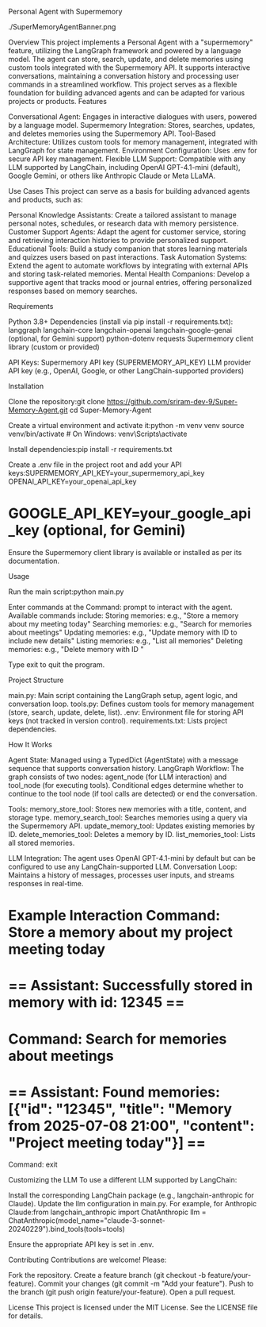 Personal Agent with Supermemory

./SuperMemoryAgentBanner.png

Overview
This project implements a Personal Agent with a "supermemory" feature, utilizing the LangGraph framework and powered by a language model. The agent can store, search, update, and delete memories using custom tools integrated with the Supermemory API. It supports interactive conversations, maintaining a conversation history and processing user commands in a streamlined workflow. This project serves as a flexible foundation for building advanced agents and can be adapted for various projects or products.
Features

Conversational Agent: Engages in interactive dialogues with users, powered by a language model.
Supermemory Integration: Stores, searches, updates, and deletes memories using the Supermemory API.
Tool-Based Architecture: Utilizes custom tools for memory management, integrated with LangGraph for state management.
Environment Configuration: Uses .env for secure API key management.
Flexible LLM Support: Compatible with any LLM supported by LangChain, including OpenAI GPT-4.1-mini (default), Google Gemini, or others like Anthropic Claude or Meta LLaMA.

Use Cases
This project can serve as a basis for building advanced agents and products, such as:

Personal Knowledge Assistants: Create a tailored assistant to manage personal notes, schedules, or research data with memory persistence.
Customer Support Agents: Adapt the agent for customer service, storing and retrieving interaction histories to provide personalized support.
Educational Tools: Build a study companion that stores learning materials and quizzes users based on past interactions.
Task Automation Systems: Extend the agent to automate workflows by integrating with external APIs and storing task-related memories.
Mental Health Companions: Develop a supportive agent that tracks mood or journal entries, offering personalized responses based on memory searches.

Requirements

Python 3.8+
Dependencies (install via pip install -r requirements.txt):
langgraph
langchain-core
langchain-openai
langchain-google-genai (optional, for Gemini support)
python-dotenv
requests
Supermemory client library (custom or provided)


API Keys:
Supermemory API key (SUPERMEMORY_API_KEY)
LLM provider API key (e.g., OpenAI, Google, or other LangChain-supported providers)



Installation

Clone the repository:git clone https://github.com/sriram-dev-9/Super-Memory-Agent.git
cd Super-Memory-Agent


Create a virtual environment and activate it:python -m venv venv
source venv/bin/activate  # On Windows: venv\Scripts\activate


Install dependencies:pip install -r requirements.txt


Create a .env file in the project root and add your API keys:SUPERMEMORY_API_KEY=your_supermemory_api_key
OPENAI_API_KEY=your_openai_api_key
# GOOGLE_API_KEY=your_google_api_key (optional, for Gemini)


Ensure the Supermemory client library is available or installed as per its documentation.

Usage

Run the main script:python main.py


Enter commands at the Command: prompt to interact with the agent.
Available commands include:
Storing memories: e.g., "Store a memory about my meeting today"
Searching memories: e.g., "Search for memories about meetings"
Updating memories: e.g., "Update memory with ID  to include new details"
Listing memories: e.g., "List all memories"
Deleting memories: e.g., "Delete memory with ID "


Type exit to quit the program.

Project Structure

main.py: Main script containing the LangGraph setup, agent logic, and conversation loop.
tools.py: Defines custom tools for memory management (store, search, update, delete, list).
.env: Environment file for storing API keys (not tracked in version control).
requirements.txt: Lists project dependencies.

How It Works

Agent State: Managed using a TypedDict (AgentState) with a message sequence that supports conversation history.
LangGraph Workflow:
The graph consists of two nodes: agent_node (for LLM interaction) and tool_node (for executing tools).
Conditional edges determine whether to continue to the tool node (if tool calls are detected) or end the conversation.


Tools:
memory_store_tool: Stores new memories with a title, content, and storage type.
memory_search_tool: Searches memories using a query via the Supermemory API.
update_memory_tool: Updates existing memories by ID.
delete_memories_tool: Deletes a memory by ID.
list_memories_tool: Lists all stored memories.


LLM Integration: The agent uses OpenAI GPT-4.1-mini by default but can be configured to use any LangChain-supported LLM.
Conversation Loop: Maintains a history of messages, processes user inputs, and streams responses in real-time.

Example Interaction
Command: Store a memory about my project meeting today
============================================================
== Assistant: Successfully stored in memory with id: 12345 ==
============================================================
Command: Search for memories about meetings
============================================================
== Assistant: Found memories: [{"id": "12345", "title": "Memory from 2025-07-08 21:00", "content": "Project meeting today"}] ==
============================================================
Command: exit

Customizing the LLM
To use a different LLM supported by LangChain:

Install the corresponding LangChain package (e.g., langchain-anthropic for Claude).
Update the llm configuration in main.py. For example, for Anthropic Claude:from langchain_anthropic import ChatAnthropic
llm = ChatAnthropic(model_name="claude-3-sonnet-20240229").bind_tools(tools=tools)


Ensure the appropriate API key is set in .env.

Contributing
Contributions are welcome! Please:

Fork the repository.
Create a feature branch (git checkout -b feature/your-feature).
Commit your changes (git commit -m "Add your feature").
Push to the branch (git push origin feature/your-feature).
Open a pull request.

License
This project is licensed under the MIT License. See the LICENSE file for details.
